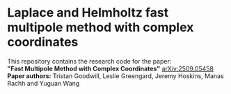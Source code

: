 # Laplace and Helmholtz fast multipole method with complex coordinates 

This repository contains the research code for the paper:  
**"Fast Multipole Method with Complex Coordinates"**  [arXiv:2509.05458](https://arxiv.org/abs/2509.05458)
**Paper authors:** Tristan Goodwill, Leslie Greengard, Jeremy Hoskins, Manas Rachh and Yuguan Wang 
